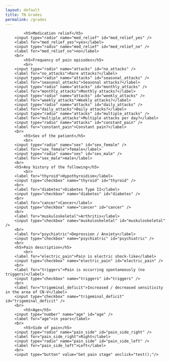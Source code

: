 ```yaml
---
layout: default
title: TN Grades
permalink: /grades
---
```



            <h5>Medication relief</h5>
	    <input type="radio" name="med_relief" id="med_relief_yes" />
	    <label for="med_relief_yes">yes</label> 
	    <input type="radio" name="med_relief" id="med_relief_no" />
	    <label for="med_relief_no">no</label> 
	    <br>
            <h5>Frequency of pain episodes</h5>
            <br>
	    <input type="radio" name="attacks" id="no_attacks" />
	    <label for="no_attacks">Rare attacks?</label> 
	    <input type="radio" name="attacks" id="seasonal_attacks" />
	    <label for="seasonal_attacks">Seasonal attacks?</label> 
	    <input type="radio" name="attacks" id="monthly_attacks" />
	    <label for="monthly_attacks">Monthly attacks?</label> 
	    <input type="radio" name="attacks" id="weekly_attacks" />
	    <label for="weekly_attacks">Weekly attacks?</label> 
	    <input type="radio" name="attacks" id="daily_attacks" />
	    <label for="daily_attacks">Daily attacks?</label> 
	    <input type="radio" name="attacks" id="multiple_attacks" />
	    <label for="multiple_attacks">Multiple attacks per day?</label> 
	    <input type="radio" name="attacks" id="constant_pain" />
	    <label for="constant_pain">Constant pain?</label> 
	    <br>
            <h5>Sex of the patient</h5>
            <br>
	    <input type="radio" name="sex" id="sex_female" />
	    <label for="sex_female">female</label> 
	    <input type="radio" name="sex" id="sex_male" />
	    <label for="sex_male">male</label> 
	    <br>
	    <h5>Any history of the following</h5>
            <br>
	    <label for="thyroid">Hypothyroidism</label> 
	    <input type="checkbox" name="thyroid" id="thyroid" />
	    <br>
	    <label for="diabetes">Diabetes Type II</label> 
	    <input type="checkbox" name="diabetes" id="diabetes" />
	    <br>
	    <label for="cancer">Cancer</label> 
	    <input type="checkbox" name="cancer" id="cancer" />
	    <br>
	    <label for="muskuloskeletal">Arthritis</label> 
	    <input type="checkbox" name="muskuloskeletal" id="muskuloskeletal" />
	    <br>
	    <label for="psychiatric">Depression / Anxiety</label> 
	    <input type="checkbox" name="psychiatric" id="psychiatric" />
	    <br>
	    <h5>Pain description</h5>
            <br>
	    <label for="electric_pain">Pain is electric shock-like</label> 
	    <input type="checkbox" name="electric_pain" id="electric_pain" />
	    <br>
	    <label for="triggers">Pain is occurring spontaneously (no triggers)</label> 
	    <input type="checkbox" name="triggers" id="triggers" />
	    <br>
	    <label for="trigeminal_deficit">Increased / decreased sensitivity in the area of CN-V</label> 
	    <input type="checkbox" name="trigeminal_deficit" id="trigeminal_deficit" />
	    <br>
            <h5>Age</h5>
	    <input type="number" name="age" id="age" />
	    <label for="age">in years</label> 
	    <br>
            <h5>Side of pain</h5>
	    <input type="radio" name="pain_side" id="pain_side_right" />
	    <label for="pain_side_right">Right</label> 
	    <input type="radio" name="pain_side" id="pain_side_left" />
	    <label for="pain_side_left">Left</label> 
	    <br>
	    <input type="button" value="Get pain stage" onclick="test();"/>

